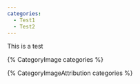 ```yaml
---
categories:
  - Test1
  - Test2
---
```

This is a test

{% CategoryImage categories %}

{% CategoryImageAttribution categories %}
